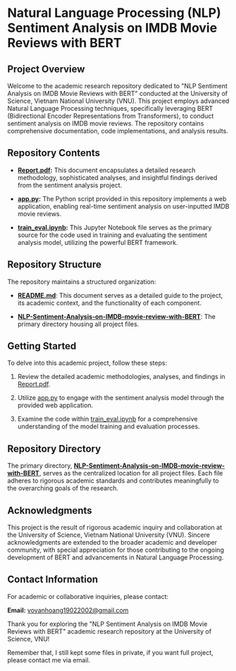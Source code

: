 # Natural Language Processing (NLP) Sentiment Analysis on IMDB Movie Reviews with BERT

## Project Overview

Welcome to the academic research repository dedicated to "NLP Sentiment Analysis on IMDB Movie Reviews with BERT" conducted at the University of Science, Vietnam National University (VNU). This project employs advanced Natural Language Processing techniques, specifically leveraging BERT (Bidirectional Encoder Representations from Transformers), to conduct sentiment analysis on IMDB movie reviews. The repository contains comprehensive documentation, code implementations, and analysis results.

## Repository Contents

- **[Report.pdf](Report.pdf):** This document encapsulates a detailed research methodology, sophisticated analyses, and insightful findings derived from the sentiment analysis project.

- **[app.py](app.py):** The Python script provided in this repository implements a web application, enabling real-time sentiment analysis on user-inputted IMDB movie reviews.

- **[train_eval.ipynb](train_eval.ipynb):** This Jupyter Notebook file serves as the primary source for the code used in training and evaluating the sentiment analysis model, utilizing the powerful BERT framework.

## Repository Structure

The repository maintains a structured organization:

- [**README.md**](README.md): This document serves as a detailed guide to the project, its academic context, and the functionality of each component.

- [**NLP-Sentiment-Analysis-on-IMDB-movie-review-with-BERT**](NLP-Sentiment-Analysis-on-IMDB-movie-review-with-BERT): The primary directory housing all project files.

## Getting Started

To delve into this academic project, follow these steps:

1. Review the detailed academic methodologies, analyses, and findings in [Report.pdf](Report.pdf).

2. Utilize [app.py](app.py) to engage with the sentiment analysis model through the provided web application.

3. Examine the code within [train_eval.ipynb](train_eval.ipynb) for a comprehensive understanding of the model training and evaluation processes.

## Repository Directory

The primary directory, [**NLP-Sentiment-Analysis-on-IMDB-movie-review-with-BERT**](NLP-Sentiment-Analysis-on-IMDB-movie-review-with-BERT), serves as the centralized location for all project files. Each file adheres to rigorous academic standards and contributes meaningfully to the overarching goals of the research.

## Acknowledgments

This project is the result of rigorous academic inquiry and collaboration at the University of Science, Vietnam National University (VNU). Sincere acknowledgments are extended to the broader academic and developer community, with special appreciation for those contributing to the ongoing development of BERT and advancements in Natural Language Processing.

## Contact Information

For academic or collaborative inquiries, please contact:

**Email:** vovanhoang19022002@gmail.com

Thank you for exploring the "NLP Sentiment Analysis on IMDB Movie Reviews with BERT" academic research repository at the University of Science, VNU!

Remember that, I still kept some files in private, if you want full project, please contact me via email.
